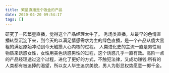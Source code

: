 ```yaml
---
title: 繁星直播是个吸金的产品
date: 2020-04-20 09:54:17
tags: []
---
```

研究了一阵繁星直播，觉得这个产品经理太牛了。
秀场类直播，从最早的色情直播转型沉淀下来，到今天的以满足情感需求为主的绿色直播，是一个产品从傻大黑粗的满足原始冲动到今天触摸人心内核的过程。
人类进化史的主流一直是男性用物质来诱惑女性，女性用美色诱惑男性的过程，这个诱惑几乎一直有效。高阶一点的产品经理透过这个过程，进化了更好的方式，不触犯法律，又成功赚钱:所有的人类都有被追捧的渴望，所以女人毕生追求美貌，男人为彰显权势愿意一掷千金。
